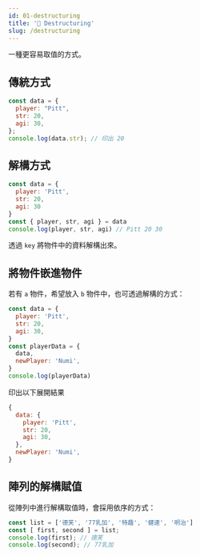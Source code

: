 ```yaml
---
id: 01-destructuring
title: '📜 Destructuring'
slug: /destructuring
---
```


一種更容易取值的方式。

## 傳統方式

```javascript
const data = {
  player: "Pitt",
  str: 20,
  agi: 30,
};
console.log(data.str); // 印出 20
```

## 解構方式

```javascript
const data = {
  player: 'Pitt',
  str: 20,
  agi: 30
}
const { player, str, agi } = data
console.log(player, str, agi) // Pitt 20 30
```

透過 `key` 將物件中的資料解構出來。

## 將物件嵌進物件

若有 `a` 物件，希望放入 `b` 物件中，也可透過解構的方式：

```javascript
const data = {
  player: 'Pitt',
  str: 20,
  agi: 30,
}
const playerData = {
  data,
  newPlayer: 'Numi',
}
console.log(playerData)
```

印出以下展開結果

```javascript
{
  data: {
    player: 'Pitt',
    str: 20,
    agi: 30,
  },
  newPlayer: 'Numi',
}
```

## 陣列的解構賦值

從陣列中進行解構取值時，會採用依序的方式：

```javascript
const list = ['德芙', '77乳加', '特趣', '健達', '明治']
const [ first, second ] = list;
console.log(first); // 德芙
console.log(second); // 77乳加
```
